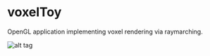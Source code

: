 voxelToy
========

OpenGL application implementing voxel rendering via raymarching.

![alt tag](https://github.com/joesfer/voxelToy/blob/master/resources/screenshot05.png)
